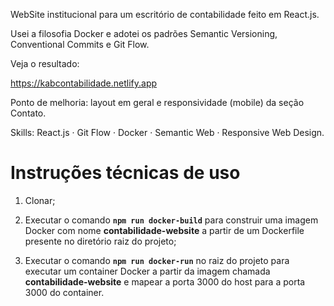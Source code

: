 WebSite institucional para um escritório de contabilidade feito em React.js.

Usei a filosofia Docker e adotei os padrões Semantic Versioning, Conventional Commits e Git Flow.

Veja o resultado:

https://kabcontabilidade.netlify.app


Ponto de melhoria: layout em geral e responsividade (mobile) da seção Contato.

Skills: React.js · Git Flow · Docker · Semantic Web · Responsive Web Design.

# Instruções técnicas de uso

1. Clonar;

2. Executar o comando **`npm run docker-build`** para construir uma imagem Docker com nome **contabilidade-website** a partir de um Dockerfile presente no diretório raiz do projeto;

3. Executar o comando **`npm run docker-run`** no raiz do projeto para executar um container Docker a partir da imagem chamada **contabilidade-website** e mapear a porta 3000 do host para a porta 3000 do container.
